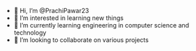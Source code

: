 - 👋 Hi, I’m @PrachiPawar23
- 👀 I’m interested in learning new things
- 🌱 I’m currently learning engineering in computer science and technology 
- 💞️ I’m looking to collaborate on various projects

<!---
PrachiPawar23/PrachiPawar23 is a ✨ special ✨ repository because its `README.md` (this file) appears on your GitHub profile.
You can click the Preview link to take a look at your changes.
--->
